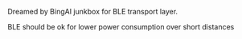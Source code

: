 Dreamed by BingAI
junkbox for BLE transport layer.

BLE should be ok for lower power consumption over short distances

